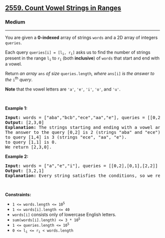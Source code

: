 <h2><a href="https://leetcode.com/problems/count-vowel-strings-in-ranges/">2559. Count Vowel Strings in Ranges</a></h2><h3>Medium</h3><hr><p>You are given a <strong>0-indexed</strong> array of strings <code>words</code> and a 2D array of integers <code>queries</code>.</p>

<p>Each query <code>queries[i] = [l<sub>i</sub>, r<sub>i</sub>]</code> asks us to find the number of strings present in the range <code>l<sub>i</sub></code> to <code>r<sub>i</sub></code> (both <strong>inclusive</strong>) of <code>words</code> that start and end with a vowel.</p>

<p>Return <em>an array </em><code>ans</code><em> of size </em><code>queries.length</code><em>, where </em><code>ans[i]</code><em> is the answer to the </em><code>i</code><sup>th</sup><em> query</em>.</p>

<p><strong>Note</strong> that the vowel letters are <code>&#39;a&#39;</code>, <code>&#39;e&#39;</code>, <code>&#39;i&#39;</code>, <code>&#39;o&#39;</code>, and <code>&#39;u&#39;</code>.</p>

<p>&nbsp;</p>
<p><strong class="example">Example 1:</strong></p>

<pre>
<strong>Input:</strong> words = [&quot;aba&quot;,&quot;bcb&quot;,&quot;ece&quot;,&quot;aa&quot;,&quot;e&quot;], queries = [[0,2],[1,4],[1,1]]
<strong>Output:</strong> [2,3,0]
<strong>Explanation:</strong> The strings starting and ending with a vowel are &quot;aba&quot;, &quot;ece&quot;, &quot;aa&quot; and &quot;e&quot;.
The answer to the query [0,2] is 2 (strings &quot;aba&quot; and &quot;ece&quot;).
to query [1,4] is 3 (strings &quot;ece&quot;, &quot;aa&quot;, &quot;e&quot;).
to query [1,1] is 0.
We return [2,3,0].
</pre>

<p><strong class="example">Example 2:</strong></p>

<pre>
<strong>Input:</strong> words = [&quot;a&quot;,&quot;e&quot;,&quot;i&quot;], queries = [[0,2],[0,1],[2,2]]
<strong>Output:</strong> [3,2,1]
<strong>Explanation:</strong> Every string satisfies the conditions, so we return [3,2,1].</pre>

<p>&nbsp;</p>
<p><strong>Constraints:</strong></p>

<ul>
	<li><code>1 &lt;= words.length &lt;= 10<sup>5</sup></code></li>
	<li><code>1 &lt;= words[i].length &lt;= 40</code></li>
	<li><code>words[i]</code> consists only of lowercase English letters.</li>
	<li><code>sum(words[i].length) &lt;= 3 * 10<sup>5</sup></code></li>
	<li><code>1 &lt;= queries.length &lt;= 10<sup>5</sup></code></li>
	<li><code>0 &lt;= l<sub>i</sub> &lt;= r<sub>i</sub> &lt;&nbsp;words.length</code></li>
</ul>

